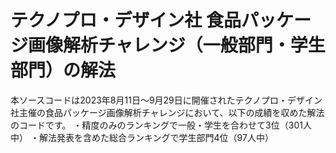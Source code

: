 # テクノプロ・デザイン社 食品パッケージ画像解析チャレンジ（一般部門・学生部門）の解法

本ソースコードは2023年8月11日～9月29日に開催されたテクノプロ・デザイン社主催の食品パッケージ画像解析チャレンジにおいて、以下の成績を収めた解法のコードです。
・精度のみのランキングで一般・学生を合わせて3位（301人中）
・解法発表を含めた総合ランキングで学生部門4位（97人中）


